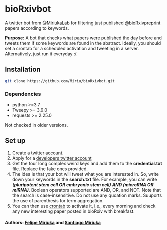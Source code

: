 # **bioRxivbot**

A twitter bot from [@MiriukaLab](https://twitter.com/MiriukaLab) for filtering just published  [@bioRxivpreprint](https://twitter.com/biorxivpreprint) papers according to keywords. 


**Purpose:** A bot that checks what papers were published the day before and tweets them if some keywords are found in the abstract. Ideally, you should set a crontab for a scheduled activation and tweeting in a server. Alternatively, just run it everyday :(

## Installation


```bash
git clone https://github.com/Miriu/bioRxivbot.git
```

### Dependencies

* python >=3.7
* Tweepy >= 3.9.0
* requests >= 2.25.0

Not checked in older versions. 

## Set up

1. Create a twitter account. 
2. Apply for a [developers twitter account](https://developer.twitter.com/en)
3. Get the four long complex weird keys and add them to the **credential.txt** file. Replace the fake ones provided. 
4. The idea is that your bot will tweet what you are interested in. So, write down your keywords in the **search.txt** file. For example, you can write __*(pluripotent stem cell OR embryonic stem cell) AND (microRNA OR miRNA)*__. Boolean operators supported are AND, OR, and NOT. Note that the search is case-insensitive. Do not use any quoation marks. Suuports the use of parenthesis for term aggregation. 
5. You can then use [crontab](https://man7.org/linux/man-pages/man5/crontab.5.html) to activate it, i.e., every morning and check any new interesting paper posted in bioRxiv with breakfast.



#### Authors: [Felipe Miriuka](https://github.com/Miriu/) and [Santiago Miriuka](https://github.com/sgmiriuka/)
